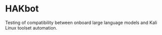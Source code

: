 # HAKbot
Testing of compatibility between onboard large language models and Kali Linux toolset automation. 
